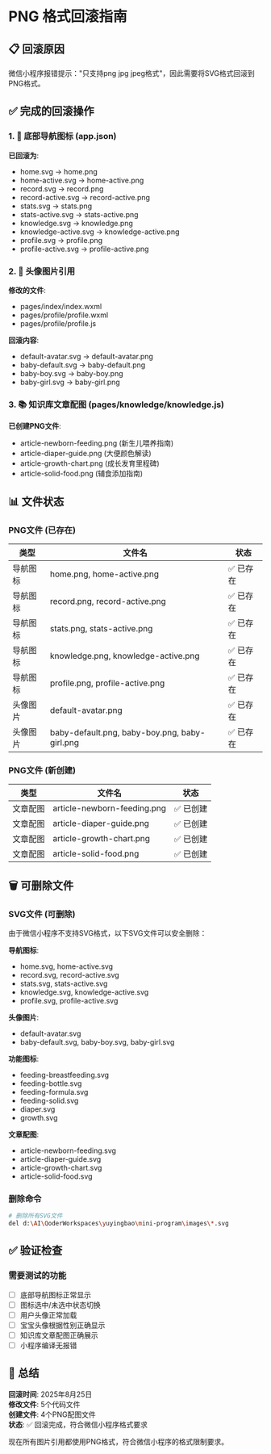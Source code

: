 # PNG 格式回滚指南

## 📋 回滚原因

微信小程序报错提示："只支持png jpg jpeg格式"，因此需要将SVG格式回滚到PNG格式。

## ✅ 完成的回滚操作

### 1. 🧭 底部导航图标 (app.json)
**已回滚为**:
- home.svg → home.png
- home-active.svg → home-active.png  
- record.svg → record.png
- record-active.svg → record-active.png
- stats.svg → stats.png
- stats-active.svg → stats-active.png
- knowledge.svg → knowledge.png
- knowledge-active.svg → knowledge-active.png
- profile.svg → profile.png
- profile-active.svg → profile-active.png

### 2. 👤 头像图片引用
**修改的文件**:
- pages/index/index.wxml
- pages/profile/profile.wxml  
- pages/profile/profile.js

**回滚内容**:
- default-avatar.svg → default-avatar.png
- baby-default.svg → baby-default.png
- baby-boy.svg → baby-boy.png
- baby-girl.svg → baby-girl.png

### 3. 📚 知识库文章配图 (pages/knowledge/knowledge.js)
**已创建PNG文件**:
- article-newborn-feeding.png (新生儿喂养指南)
- article-diaper-guide.png (大便颜色解读)
- article-growth-chart.png (成长发育里程碑)  
- article-solid-food.png (辅食添加指南)

## 📊 文件状态

### PNG文件 (已存在)
| 类型 | 文件名 | 状态 |
|------|--------|------|
| 导航图标 | home.png, home-active.png | ✅ 已存在 |
| 导航图标 | record.png, record-active.png | ✅ 已存在 |
| 导航图标 | stats.png, stats-active.png | ✅ 已存在 |
| 导航图标 | knowledge.png, knowledge-active.png | ✅ 已存在 |
| 导航图标 | profile.png, profile-active.png | ✅ 已存在 |
| 头像图片 | default-avatar.png | ✅ 已存在 |
| 头像图片 | baby-default.png, baby-boy.png, baby-girl.png | ✅ 已存在 |

### PNG文件 (新创建)
| 类型 | 文件名 | 状态 |
|------|--------|------|
| 文章配图 | article-newborn-feeding.png | ✅ 已创建 |
| 文章配图 | article-diaper-guide.png | ✅ 已创建 |
| 文章配图 | article-growth-chart.png | ✅ 已创建 |
| 文章配图 | article-solid-food.png | ✅ 已创建 |

## 🗑️ 可删除文件

### SVG文件 (可删除)
由于微信小程序不支持SVG格式，以下SVG文件可以安全删除：

**导航图标**:
- home.svg, home-active.svg
- record.svg, record-active.svg
- stats.svg, stats-active.svg
- knowledge.svg, knowledge-active.svg  
- profile.svg, profile-active.svg

**头像图片**:
- default-avatar.svg
- baby-default.svg, baby-boy.svg, baby-girl.svg

**功能图标**:
- feeding-breastfeeding.svg
- feeding-bottle.svg
- feeding-formula.svg
- feeding-solid.svg
- diaper.svg
- growth.svg

**文章配图**:
- article-newborn-feeding.svg
- article-diaper-guide.svg
- article-growth-chart.svg
- article-solid-food.svg

### 删除命令
```bash
# 删除所有SVG文件
del d:\AI\QoderWorkspaces\yuyingbao\mini-program\images\*.svg
```

## ✅ 验证检查

### 需要测试的功能
- [ ] 底部导航图标正常显示
- [ ] 图标选中/未选中状态切换
- [ ] 用户头像正常加载
- [ ] 宝宝头像根据性别正确显示  
- [ ] 知识库文章配图正确展示
- [ ] 小程序编译无报错

## 📝 总结

**回滚时间**: 2025年8月25日  
**修改文件**: 5个代码文件  
**创建文件**: 4个PNG配图文件  
**状态**: ✅ 回滚完成，符合微信小程序格式要求

现在所有图片引用都使用PNG格式，符合微信小程序的格式限制要求。